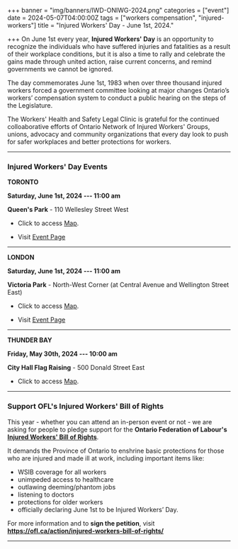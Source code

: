 +++
banner = "img/banners/IWD-ONIWG-2024.png"
categories = ["event"]
date = 2024-05-07T04:00:00Z
tags = ["workers compensation", "injured-workers"]
title = "Injured Workers' Day - June 1st, 2024."

+++
On June 1st every year, **Injured Workers' Day** is an opportunity to recognize the individuals who have suffered injuries and fatalities as a result of their workplace conditions, but it is also a time to rally and celebrate the gains made through united action, raise current concerns, and remind governments we cannot be ignored.

The day commemorates June 1st, 1983 when over three thousand injured workers forced a government committee looking at major changes Ontario’s workers’ compensation system to conduct a public hearing on the steps of the Legislature. 

The Workers' Health and Safety Legal Clinic is grateful for the continued colloaborative efforts of Ontario Network of Injured Workers' Groups, unions, advocacy and community organizations that every day look to push for safer workplaces and better protections for workers. 

---
### Injured Workers' Day Events

**TORONTO** 

**Saturday, June 1st, 2024 --- 11:00 am** 

**Queen's Park** - 110 Wellesley Street West 

* Click to access [Map](https://maps.app.goo.gl/vzBzRkVRFEEqF62A8).

* Visit [Event Page](https://www.facebook.com/events/779638540974408)

---

**LONDON** 

**Saturday, June 1st, 2024 --- 11:00 am**

**Victoria Park** - North-West Corner (at Central Avenue and Wellington Street East) 

* Click to access [Map](https://maps.app.goo.gl/AxXTMhtWTS4Ds72G9).

* Visit [Event Page](https://www.justice4workers.org/2024_06_01_injured_workers_day)

---

**THUNDER BAY** 

**Friday, May 30th, 2024 --- 10:00 am**

**City Hall Flag Raising** - 500 Donald Street East 

* Click to access [Map](https://maps.app.goo.gl/m3u2PvRM7pD9fWjL9).

---

### Support OFL's Injured Workers' Bill of Rights

This year - whether you can attend an in-person event or not - we are asking for people to pledge support for the **Ontario Federation of Labour's** [**Injured Workers' Bill of Rights**](https://ofl.ca/action/injured-workers-bill-of-rights/). 

It demands the Province of Ontario to enshrine basic protections for those who are injured and made ill at work, including important items like: 
* WSIB coverage for all workers
* unimpeded access to healthcare
* outlawing deeming/phantom jobs
* listening to doctors
* protections for older workers 
* officially declaring June 1st to be Injured Workers’ Day.

For more information and to **sign the petition**, visit **https://ofl.ca/action/injured-workers-bill-of-rights/**

---
